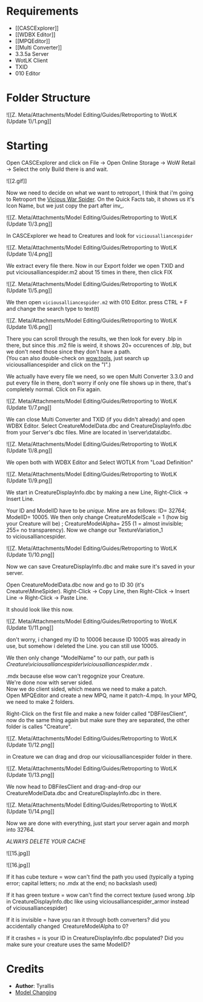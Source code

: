 # Requirements

- [[CASCExplorer]]
- [[WDBX Editor]]
- [[MPQEditor]]
- [[Multi Converter]]
- 3.3.5a Server
- WotLK Client
- TXID
- 010 Editor

# Folder Structure

![[Z. Meta/Attachments/Model Editing/Guides/Retroporting to WotLK (Update 1)/1.png]]

# Starting

Open CASCExplorer and click on File -> Open Online Storage -> WoW Retail -> Select the only Build there is and wait.

![[2.gif]]

Now we need to decide on what we want to retroport, I think that i'm going to Retroport the [Vicious War Spider](https://www.wowhead.com/item=184014/vicious-war-spider). On the Quick Facts tab, it shows us it's Icon Name, but we just copy the part after inv_.

![[Z. Meta/Attachments/Model Editing/Guides/Retroporting to WotLK (Update 1)/3.png]]

In CASCExplorer we head to Creatures and look for `viciousalliancespider`

![[Z. Meta/Attachments/Model Editing/Guides/Retroporting to WotLK (Update 1)/4.png]]

We extract every file there. Now in our Export folder we open TXID and put viciousalliancespider.m2 about 15 times in there, then click FIX

![[Z. Meta/Attachments/Model Editing/Guides/Retroporting to WotLK (Update 1)/5.png]]

We then open `viciousalliancespider.m2` with 010 Editor. press CTRL + F and change the search type to text(t)

![[Z. Meta/Attachments/Model Editing/Guides/Retroporting to WotLK (Update 1)/6.png]]

There you can scroll through the results, we then look for every .blp in there, but since this .m2 file is weird, it shows 20+ occurences of .blp, but we don't need those since they don't have a path.  
(You can also double-check on [wow.tools](https://wow.tools/files/#search=viciousalliancespider&page=1&sort=1&desc=asc), just search up viciousalliancespider and click on the "I".)

We actually have every file we need, so we open Multi Converter 3.3.0 and put every file in there, don't worry if only one file shows up in there, that's completely normal. Click on Fix again.

![[Z. Meta/Attachments/Model Editing/Guides/Retroporting to WotLK (Update 1)/7.png]]

We can close Multi Converter and TXID (if you didn't already) and open WDBX Editor. Select CreatureModelData.dbc and CreatureDisplayInfo.dbc from your Server's dbc files. Mine are located in \server\data\dbc.

![[Z. Meta/Attachments/Model Editing/Guides/Retroporting to WotLK (Update 1)/8.png]]

We open both with WDBX Editor and Select WOTLK from "Load Definition"

![[Z. Meta/Attachments/Model Editing/Guides/Retroporting to WotLK (Update 1)/9.png]]

We start in CreatureDisplayInfo.dbc by making a new Line, Right-Click -> Insert Line. 

Your ID and ModelID have to be _unique_. Mine are as follows: ID= 32764;  ModelID= 10005. We then only change CreatureModelScale = 1 (how big your Creature will be) ; CreatureModelAlpha= 255 (1 = almost invisible; 255= no transparency). Now we change our TextureVariation_1 to viciousalliancespider.

![[Z. Meta/Attachments/Model Editing/Guides/Retroporting to WotLK (Update 1)/10.png]]

Now we can save CreatureDisplayInfo.dbc and make sure it's saved in your server.

Open CreatureModelData.dbc now and go to ID 30 (it's Creature\MineSpider). Right-Click -> Copy Line, then Right-Click -> Insert Line -> Right-Click -> Paste Line.

It should look like this now.

![[Z. Meta/Attachments/Model Editing/Guides/Retroporting to WotLK (Update 1)/11.png]]

don't worry, i changed my ID to 10006 because ID 10005 was already in use, but somehow i deleted the Line. you can still use 10005.

We then only change "ModelName" to our path, our path is _Creature\viciousalliancespider\viciousalliancespider.mdx_ .

.mdx because else wow can't regognize your Creature.  
We're done now with server sided.  
Now we do client sided, which means we need to make a patch.  
Open MPQEditor and create a new MPQ, name it patch-4.mpq. In your MPQ, we need to make 2 folders. 

Right-Click on the first file and make a new folder called "DBFilesClient", now do the same thing again but make sure they are separated, the other folder is calles "Creature".

![[Z. Meta/Attachments/Model Editing/Guides/Retroporting to WotLK (Update 1)/12.png]]

in Creature we can drag and drop our viciousalliancespider folder in there.

![[Z. Meta/Attachments/Model Editing/Guides/Retroporting to WotLK (Update 1)/13.png]]

We now head to DBFilesClient and drag-and-drop our CreatureModelData.dbc and CreatureDisplayInfo.dbc in there.

![[Z. Meta/Attachments/Model Editing/Guides/Retroporting to WotLK (Update 1)/14.png]]

Now we are done with everything, just start your server again and morph into 32764.

_ALWAYS DELETE YOUR CACHE_

![[15.jpg]]

![[16.jpg]]

If it has cube texture = wow can't find the path you used (typically a typing error; capital letters; no .mdx at the end; no backslash used)

If it has green texture = wow can't find the correct texture (used wrong .blp in CreatureDisplayInfo.dbc like using viciousalliancespider_armor instead of viciousalliancespider)

If it is invisible = have you ran it through both converters? did you accidentally changed  CreatureModelAlpha to 0?

If it crashes = is your ID in CreatureDisplayInfo.dbc populated? Did you make sure your creature uses the same ModelID?


# Credits

- **Author**: Tyrallis
- [Model Changing](https://model-changing.net/index.php?app=tutorials&module=tutorials&controller=view&id=153)
